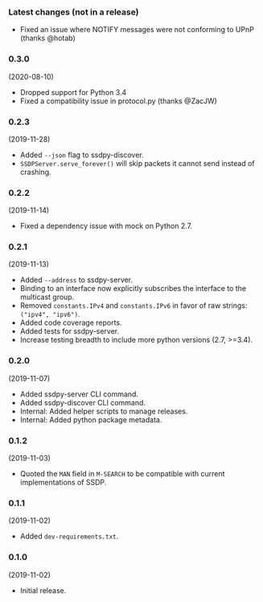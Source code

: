 ### Latest changes (not in a release)

- Fixed an issue where NOTIFY messages were not conforming to UPnP (thanks @hotab)

### 0.3.0
(2020-08-10)

- Dropped support for Python 3.4
- Fixed a compatibility issue in protocol.py (thanks @ZacJW)

### 0.2.3
(2019-11-28)

- Added `--json` flag to ssdpy-discover.
- `SSDPServer.serve_forever()` will skip packets it cannot send instead of crashing.

### 0.2.2
(2019-11-14)

- Fixed a dependency issue with mock on Python 2.7.

### 0.2.1
(2019-11-13)

- Added `--address` to ssdpy-server.
- Binding to an interface now explicitly subscribes the interface to the multicast group.
- Removed `constants.IPv4` and `constants.IPv6` in favor of raw strings: `("ipv4", "ipv6")`.
- Added code coverage reports.
- Added tests for ssdpy-server.
- Increase testing breadth to include more python versions (2.7, >=3.4).

### 0.2.0
(2019-11-07)

- Added ssdpy-server CLI command.
- Added ssdpy-discover CLI command.
- Internal: Added helper scripts to manage releases.
- Internal: Added python package metadata.

### 0.1.2
(2019-11-03)

- Quoted the `MAN` field in `M-SEARCH` to be compatible with current implementations of SSDP.

### 0.1.1
(2019-11-02)

- Added `dev-requirements.txt`.

### 0.1.0
(2019-11-02)

- Initial release.
